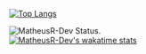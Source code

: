 [![Top Langs](https://github-readme-stats.vercel.app/api/top-langs/?username=MatheusR-Dev)](https://github.com/MatheusR-Dev/github-readme-stats) 


![MatheusR-Dev Status](https://github-readme-stats.vercel.app/api?username=MatheusR-Dev&show_icons=true).   
[![MatheusR-Dev's wakatime stats](https://github-readme-stats.vercel.app/api/wakatime?username=MatheusR-Dev)](https://github.com/MatheusR-Dev/github-readme-stats)
